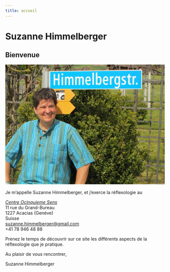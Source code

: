 ```yaml
---
title: accueil
---
```


<h1 class="title">Suzanne Himmelberger</h1>
<h2 class="subtitle">Bienvenue</h2>

![](./images/suzanne.jpg)

Je m’appelle Suzanne Himmelberger, et j’exerce la réflexologie au

[*Centre Ocinquieme Sens*](http://www.ocinquieme.ch)<br/>
11 rue du Grand-Bureau<br/>
1227 Acacias (Genève)<br/>
Suisse<br/>
[suzanne.himmelberger@gmail.com](mailto:suzanne.himmelberger@gmail.com)<br/>
<i class="fa fa-phone"></i> +41 78 946 48 88

Prenez le temps de découvrir sur ce site les différents aspects de la réflexologie que je pratique.

Au plaisir de vous rencontrer,

Suzanne Himmelberger
